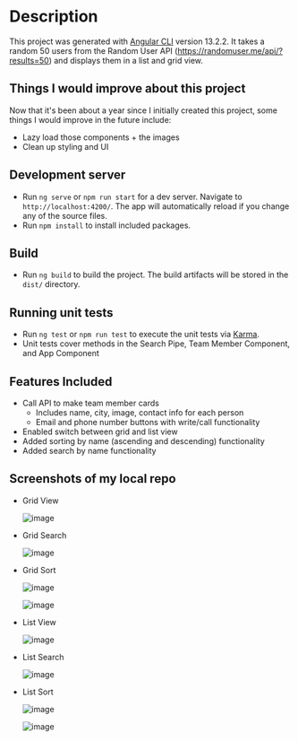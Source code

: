 # Description

This project was generated with [Angular CLI](https://github.com/angular/angular-cli) version 13.2.2. It takes a random 50 users from the Random User API (https://randomuser.me/api/?results=50) and displays them in a list and grid view.

## Things I would improve about this project

Now that it's been about a year since I initially created this project, some things I would improve in the future include:
- Lazy load those components + the images
- Clean up styling and UI 

## Development server

- Run `ng serve` or `npm run start` for a dev server. Navigate to `http://localhost:4200/`. The app will automatically reload if you change any of the source files.
- Run `npm install` to install included packages. 

## Build

- Run `ng build` to build the project. The build artifacts will be stored in the `dist/` directory.

## Running unit tests

- Run `ng test` or `npm run test` to execute the unit tests via [Karma](https://karma-runner.github.io).
- Unit tests cover methods in the Search Pipe, Team Member Component, and App Component

## Features Included

- Call API to make team member cards
  - Includes name, city, image, contact info for each person
  - Email and phone number buttons with write/call functionality
- Enabled switch between grid and list view
- Added sorting by name (ascending and descending) functionality
- Added search by name functionality

## Screenshots of my local repo
- Grid View

  ![image](https://user-images.githubusercontent.com/44125751/153538053-1c2d9bac-9243-45c9-a3d8-f66f4381d001.png)
  
- Grid Search

  ![image](https://user-images.githubusercontent.com/44125751/153538077-e13e5865-e1b7-4d06-b1a6-03194c5d80ff.png)
  
- Grid Sort

  ![image](https://user-images.githubusercontent.com/44125751/153538391-34d1d488-cb8e-4bcd-b93b-c0f990b75862.png)
  
  ![image](https://user-images.githubusercontent.com/44125751/153538406-74876b9b-dc56-4621-abe6-6fef6a678826.png)
  
- List View

  ![image](https://user-images.githubusercontent.com/44125751/153538096-8c5532da-9d63-40c4-8720-4431cd819f42.png)

- List Search

  ![image](https://user-images.githubusercontent.com/44125751/153538324-e78e30cf-c896-4595-b274-b6234c97c353.png)
  
- List Sort 

  ![image](https://user-images.githubusercontent.com/44125751/153538249-f7383395-27c5-40fd-aed6-f59c56d1624d.png)
  
  ![image](https://user-images.githubusercontent.com/44125751/153538276-fba973d2-a1c1-46fa-a735-475c2b0e5034.png)

